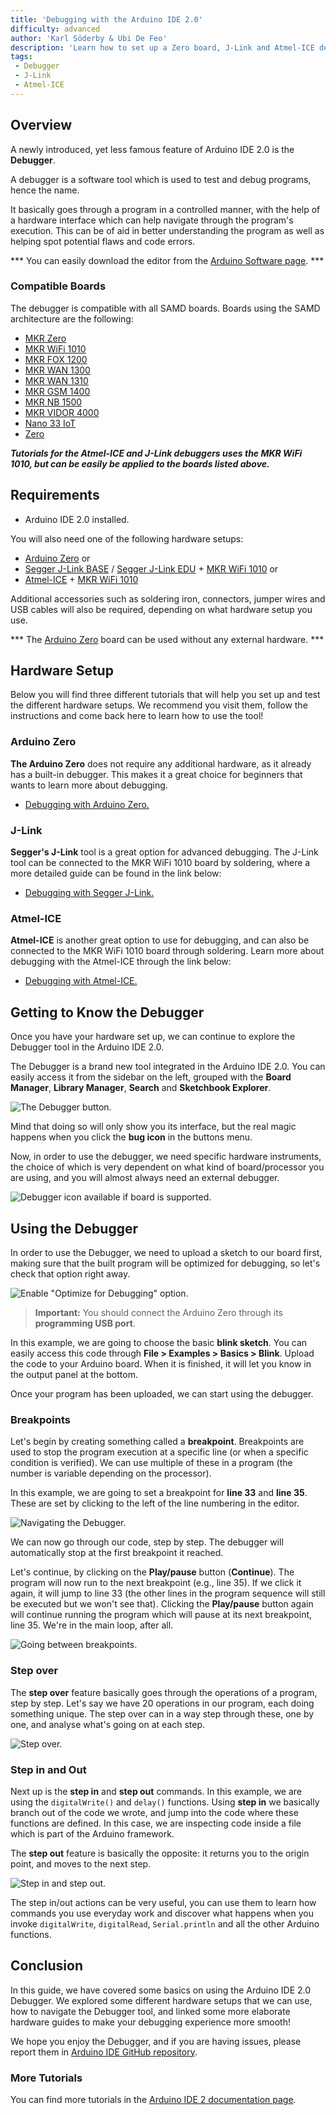 ```yaml
---
title: 'Debugging with the Arduino IDE 2.0'
difficulty: advanced
author: 'Karl Söderby & Ubi De Feo'
description: 'Learn how to set up a Zero board, J-Link and Atmel-ICE debuggers with the Arduino IDE 2.0, and how to debug a program.'
tags:
 - Debugger
 - J-Link
 - Atmel-ICE
---
```


## Overview

A newly introduced, yet less famous feature of Arduino IDE 2.0 is the **Debugger**. 

A debugger is a software tool which is used to test and debug programs, hence the name.

It basically goes through a program in a controlled manner, with the help of a hardware interface which can help navigate through the program's execution. This can be of aid in better understanding the program as well as helping spot potential flaws and code errors.

*** You can easily download the editor from the [Arduino Software page](https://www.arduino.cc/en/software). ***

### Compatible Boards

The debugger is compatible with all SAMD boards. Boards using the SAMD architecture are the following: 

- [MKR Zero](https://store.arduino.cc/arduino-mkr-zero-i2s-bus-sd-for-sound-music-digital-audio-data)
- [MKR WiFi 1010](https://store.arduino.cc/arduino-mkr-wifi-1010)
- [MKR FOX 1200](https://store.arduino.cc/arduino-mkr-fox-1200)
- [MKR WAN 1300](https://store.arduino.cc/arduino-mkr-wan-1300)
- [MKR WAN 1310](https://store.arduino.cc/arduino-mkr-wan-1310)
- [MKR GSM 1400](https://store.arduino.cc/arduino-mkr-gsm-1400)
- [MKR NB 1500](https://store.arduino.cc/arduino-mkr-nb-1500)
- [MKR VIDOR 4000](https://store.arduino.cc/arduino-mkr-vidor-4000)
- [Nano 33 IoT](https://store.arduino.cc/arduino-nano-33-iot)
- [Zero](https://store.arduino.cc/arduino-zero)

***Tutorials for the Atmel-ICE and J-Link debuggers uses the MKR WiFi 1010, but can be easily be applied to the boards listed above.***

## Requirements

- Arduino IDE 2.0 installed.

You will also need one of the following hardware setups:
- [Arduino Zero](https://store.arduino.cc/arduino-zero) or
- [Segger J-Link BASE](https://store.arduino.cc/products/j-link-base-compact) / [Segger J-Link EDU](https://store.arduino.cc/products/j-link-edu) + [MKR WiFi 1010](https://store.arduino.cc/arduino-mkr-wifi-1010) or
- [Atmel-ICE](https://www.microchip.com/DevelopmentTools/ProductDetails/ATATMEL-ICE) + [MKR WiFi 1010](https://store.arduino.cc/arduino-mkr-wifi-1010)


Additional accessories such as soldering iron, connectors, jumper wires and USB cables will also be required, depending on what hardware setup you use.

*** The [Arduino Zero](https://store.arduino.cc/arduino-zero) board can be used without any external hardware. ***

## Hardware Setup

Below you will find three different tutorials that will help you set up and test the different hardware setups. We recommend you visit them, follow the instructions and come back here to learn how to use the tool!

### Arduino Zero

**The Arduino Zero** does not require any additional hardware, as it already has a built-in debugger. This makes it a great choice for beginners that wants to learn more about debugging.

- [Debugging with Arduino Zero.](/tutorials/zero/debugging-with-zero)

### J-Link

**Segger's J-Link** tool is a great option for advanced debugging. The J-Link tool can be connected to the MKR WiFi 1010 board by soldering, where a more detailed guide can be found in the link below:

- [Debugging with Segger J-Link.](/tutorials/mkr-wifi-1010/mkr-jlink-setup)

### Atmel-ICE

**Atmel-ICE** is another great option to use for debugging, and can also be connected to the MKR WiFi 1010 board through soldering. Learn more about debugging with the Atmel-ICE through the link below: 

- [Debugging with Atmel-ICE.](/tutorials/mkr-wifi-1010/atmel-ice)

## Getting to Know the Debugger

Once you have your hardware set up, we can continue to explore the Debugger tool in the Arduino IDE 2.0.

The Debugger is a brand new tool integrated in the Arduino IDE 2.0. You can easily access it from the sidebar on the left, grouped with the **Board Manager**, **Library Manager**, **Search** and **Sketchbook Explorer**. 

![The Debugger button.](assets/debugger-img01.png)

Mind that doing so will only show you its interface, but the real magic happens when you click the **bug icon** in the buttons menu.

Now, in order to use the debugger, we need specific hardware instruments, the choice of which is very dependent on what kind of board/processor you are using, and you will almost always need an external debugger.

![Debugger icon available if board is supported.](assets/debugger-img02.png)

## Using the Debugger

In order to use the Debugger, we need to upload a sketch to our board first, making sure that the built program will be optimized for debugging, so let's check that option right away.

![Enable "Optimize for Debugging" option.](assets/debugger-extra-img-01.png)

>**Important:** You should connect the Arduino Zero through its **programming USB port**.

In this example, we are going to choose the basic **blink sketch**. You can easily access this code through **File > Examples > Basics > Blink**. Upload the code to your Arduino board. When it is finished, it will let you know in the output panel at the bottom.

Once your program has been uploaded, we can start using the debugger.

### Breakpoints

Let's begin by creating something called a **breakpoint**. Breakpoints are used to stop the program execution at a specific line (or when a specific condition is verified). We can use multiple of these in a program (the number is variable depending on the processor). 

In this example, we are going to set a breakpoint for **line 33** and **line 35**. These are set by clicking to the left of the line numbering in the editor. 

![Navigating the Debugger.](assets/debugger-img03.png)

We can now go through our code, step by step.
The debugger will automatically stop at the first breakpoint it reached.

Let's continue, by clicking on the **Play/pause** button (**Continue**). The program will now run to the next breakpoint (e.g., line 35). If we click it again, it will jump to line 33 (the other lines in the program sequence will still be executed but we won't see that). Clicking the **Play/pause** button again will continue running the program which will pause at its next breakpoint, line 35. We're in the main loop, after all.

![Going between breakpoints.](assets/playpause.gif)

### Step over 

The **step over** feature basically goes through the operations of a program, step by step. Let's say we have 20 operations in our program, each doing something unique. The step over can in a way step through these, one by one, and analyse what's going on at each step.

![Step over.](assets/stepover.gif)

### Step in and Out

Next up is the **step in** and **step out** commands. In this example, we are using the `digitalWrite()` and `delay()` functions. Using **step in** we basically branch out of the code we wrote, and jump into the code where these functions are defined. In this case, we are inspecting code inside a file which is part of the Arduino framework.

The **step out** feature is basically the opposite: it returns you to the origin point, and moves to the next step.

![Step in and step out.](assets/stepinout.gif)

The step in/out actions can be very useful, you can use them to learn how commands you use everyday work and discover what happens when you invoke `digitalWrite`, `digitalRead`, `Serial.println` and all the other Arduino functions.

## Conclusion

In this guide, we have covered some basics on using the Arduino IDE 2.0 Debugger. We explored some different hardware setups that we can use, how to navigate the Debugger tool, and linked some more elaborate hardware guides to make your debugging experience more smooth!

We hope you enjoy the Debugger, and if you are having issues, please report them in [Arduino IDE GitHub repository](https://github.com/arduino/arduino-ide/issues). 

### More Tutorials

You can find more tutorials in the [Arduino IDE 2 documentation page](https://docs.arduino.cc/software/ide-v2).  

